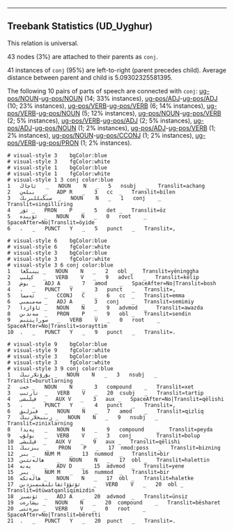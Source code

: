 

--------------------------------------------------------------------------------

## Treebank Statistics (UD_Uyghur)

This relation is universal.

43 nodes (3%) are attached to their parents as `conj`.

41 instances of `conj` (95%) are left-to-right (parent precedes child).
Average distance between parent and child is 5.09302325581395.

The following 10 pairs of parts of speech are connected with `conj`: [ug-pos/NOUN]()-[ug-pos/NOUN]() (14; 33% instances), [ug-pos/ADJ]()-[ug-pos/ADJ]() (10; 23% instances), [ug-pos/VERB]()-[ug-pos/VERB]() (6; 14% instances), [ug-pos/VERB]()-[ug-pos/NOUN]() (5; 12% instances), [ug-pos/NOUN]()-[ug-pos/VERB]() (2; 5% instances), [ug-pos/VERB]()-[ug-pos/ADJ]() (2; 5% instances), [ug-pos/ADJ]()-[ug-pos/NOUN]() (1; 2% instances), [ug-pos/ADJ]()-[ug-pos/VERB]() (1; 2% instances), [ug-pos/NOUN]()-[ug-pos/CCONJ]() (1; 2% instances), [ug-pos/VERB]()-[ug-pos/PRON]() (1; 2% instances).


~~~ conllu
# visual-style 3	bgColor:blue
# visual-style 3	fgColor:white
# visual-style 1	bgColor:blue
# visual-style 1	fgColor:white
# visual-style 1 3 conj	color:blue
1	ئاچاڭ	_	NOUN	N	_	5	nsubj	_	Translit=achang
2	بىلەن	_	ADP	R	_	3	cc	_	Translit=bilen
3	سىڭىللىرىڭ	_	NOUN	N	_	1	conj	_	Translit=singilliring
4	ئۆز	_	PRON	P	_	5	det	_	Translit=öz
5	ئۆيىدە	_	NOUN	N	_	0	root	_	SpaceAfter=No|Translit=öyide
6	،	_	PUNCT	Y	_	5	punct	_	Translit=,

~~~


~~~ conllu
# visual-style 6	bgColor:blue
# visual-style 6	fgColor:white
# visual-style 3	bgColor:blue
# visual-style 3	fgColor:white
# visual-style 3 6 conj	color:blue
1	يېنىڭغا	_	NOUN	N	_	2	obl	_	Translit=yëninggha
2	كېلىپ	_	VERB	V	_	9	advcl	_	Translit=këlip
3	بوش	_	ADJ	A	_	7	amod	_	SpaceAfter=No|Translit=bosh
4	،	_	PUNCT	Y	_	3	punct	_	Translit=,
5	ئەمما	_	CCONJ	C	_	6	cc	_	Translit=emma
6	سەمىمىي	_	ADJ	A	_	3	conj	_	Translit=semimiy
7	ئاۋازدا	_	NOUN	N	_	9	advmod	_	Translit=awazda
8	سەندىن	_	PRON	P	_	9	obl	_	Translit=sendin
9	سورايتتىم	_	VERB	V	_	0	root	_	SpaceAfter=No|Translit=sorayttim
10	.	_	PUNCT	Y	_	9	punct	_	Translit=.

~~~


~~~ conllu
# visual-style 9	bgColor:blue
# visual-style 9	fgColor:white
# visual-style 3	bgColor:blue
# visual-style 3	fgColor:white
# visual-style 3 9 conj	color:blue
1	بۇرۇتلارنىڭ	_	NOUN	N	_	3	nsubj	_	Translit=burutlarning
2	خەت	_	NOUN	N	_	3	compound	_	Translit=xet
3	تارتىپ	_	VERB	V	_	20	csubj	_	Translit=tartip
4	قېلىشى	_	AUX	V	_	3	aux	_	SpaceAfter=No|Translit=qëlishi
5	،	_	PUNCT	Y	_	4	punct	_	Translit=,
6	قىزلىق	_	NOUN	N	_	7	amod	_	Translit=qizliq
7	زىنىخلارنىڭ	_	NOUN	N	_	9	nsubj	_	Translit=zinixlarning
8	پەيدا	_	NOUN	N	_	9	compound	_	Translit=peyda
9	بولۇپ	_	VERB	V	_	3	conj	_	Translit=bolup
10	قېلىشى	_	AUX	V	_	9	aux	_	Translit=qëlishi
11	بىزنىڭ	_	PRON	P	_	17	nmod:poss	_	Translit=bizning
12	بىر	_	NUM	M	_	13	nummod	_	Translit=bir
13	ھالەتتىن	_	NOUN	N	_	17	obl	_	Translit=halettin
14	يەنە	_	ADV	D	_	15	advmod	_	Translit=yene
15	بىر	_	NUM	M	_	16	nummod	_	Translit=bir
16	ھالەتكە	_	NOUN	N	_	17	obl	_	Translit=haletke
17	ئۆتۈۋاتقانلىقىمىزدىن	_	VERB	V	_	20	obl	_	Translit=ötüwatqanliqimizdin
18	ئۈنسىز	_	ADJ	A	_	20	advmod	_	Translit=ünsiz
19	بېشارەت	_	NOUN	N	_	20	compound	_	Translit=bësharet
20	بېرەتتى	_	VERB	V	_	0	root	_	SpaceAfter=No|Translit=bëretti
21	.	_	PUNCT	Y	_	20	punct	_	Translit=.

~~~


